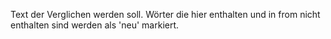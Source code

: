Text der Verglichen werden soll. Wörter die hier enthalten und in from nicht
enthalten sind werden als 'neu' markiert.